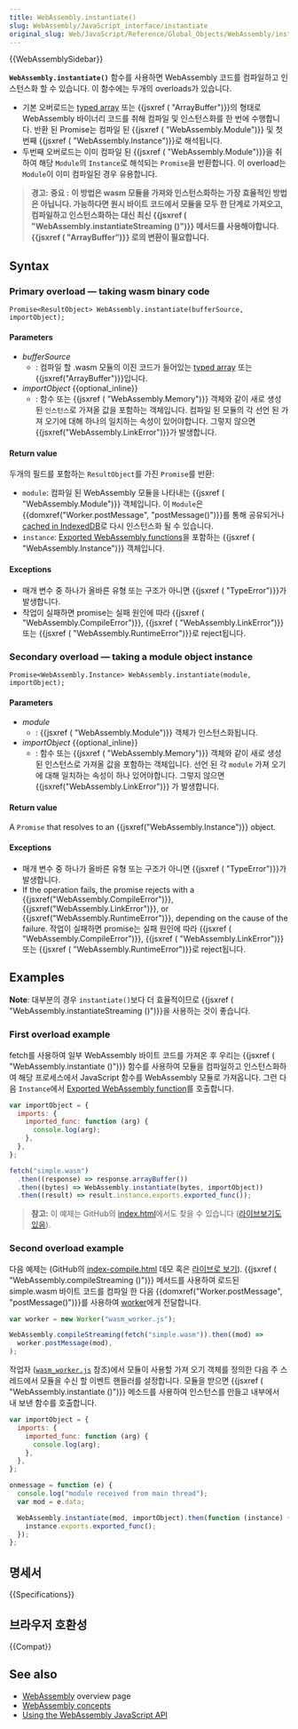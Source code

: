 ```yaml
---
title: WebAssembly.instantiate()
slug: WebAssembly/JavaScript_interface/instantiate
original_slug: Web/JavaScript/Reference/Global_Objects/WebAssembly/instantiate
---
```


{{WebAssemblySidebar}}

**`WebAssembly.instantiate()`** 함수를 사용하면 WebAssembly 코드를 컴파일하고 인스턴스화 할 수 있습니다. 이 함수에는 두개의 overloads가 있습니다.

- 기본 오버로드는 [typed array](/ko/docs/Web/JavaScript/Typed_arrays) 또는 {{jsxref ( "ArrayBuffer")}}의 형태로 WebAssembly 바이너리 코드를 취해 컴파일 및 인스턴스화를 한 번에 수행합니다. 반환 된 Promise는 컴파일 된 {{jsxref ( "WebAssembly.Module")}} 및 첫 번째 {{jsxref ( "WebAssembly.Instance")}}로 해석됩니다.
- 두번째 오버로드는 이미 컴파일 된 {{jsxref ( "WebAssembly.Module")}}을 취하여 해당 `Module`의 `Instance`로 해석되는 `Promise`을 반환합니다. 이 overload는 `Module`이 이미 컴파일된 경우 유용합니다.

> **경고:** **중요 :** **이 방법은 wasm 모듈을 가져와 인스턴스화하는 가장 효율적인 방법은 아닙니다. 가능하다면 원시 바이트 코드에서 모듈을 모두 한 단계로 가져오고, 컴파일하고 인스턴스화하는 대신 최신 {{jsxref ( "WebAssembly.instantiateStreaming ()")}} 메서드를 사용해야합니다. {{jsxref ( "ArrayBuffer")}} 로의 변환이 필요합니다.**

## Syntax

### Primary overload — taking wasm binary code

```
Promise<ResultObject> WebAssembly.instantiate(bufferSource, importObject);
```

#### Parameters

- _bufferSource_
  - : 컴파일 할 .wasm 모듈의 이진 코드가 들어있는 [typed array](/ko/docs/Web/JavaScript/Typed_arrays) 또는 {{jsxref("ArrayBuffer")}}입니다.
- _importObject_ {{optional_inline}}
  - : 함수 또는 {{jsxref ( "WebAssembly.Memory")}} 객체와 같이 새로 생성 된 `인스턴스`로 가져올 값을 포함하는 객체입니다. 컴파일 된 모듈의 각 선언 된 가져 오기에 대해 하나의 일치하는 속성이 있어야합니다. 그렇지 않으면 {{jsxref("WebAssembly.LinkError")}}가 발생합니다.

#### Return value

두개의 필드를 포함하는 `ResultObject`를 가진 `Promise`를 반환:

- `module`: 컴파일 된 WebAssembly 모듈을 나타내는 {{jsxref ( "WebAssembly.Module")}} 객체입니다. 이 `Module`은 {{domxref("Worker.postMessage", "postMessage()")}}를 통해 공유되거나 [cached in IndexedDB](/ko/docs/WebAssembly/Caching_modules)로 다시 인스턴스화 될 수 있습니다.
- `instance`: [Exported WebAssembly functions](/ko/docs/WebAssembly/Exported_functions)을 포함하는 {{jsxref ( "WebAssembly.Instance")}} 객체입니다.

#### Exceptions

- 매개 변수 중 하나가 올바른 유형 또는 구조가 아니면 {{jsxref ( "TypeError")}}가 발생합니다.
- 작업이 실패하면 promise는 실패 원인에 따라 {{jsxref ( "WebAssembly.CompileError")}}, {{jsxref ( "WebAssembly.LinkError")}} 또는 {{jsxref ( "WebAssembly.RuntimeError")}}로 reject됩니다.

### Secondary overload — taking a module object instance

```
Promise<WebAssembly.Instance> WebAssembly.instantiate(module, importObject);
```

#### Parameters

- _module_
  - : {{jsxref ( "WebAssembly.Module")}} 객체가 인스턴스화됩니다.
- _importObject_ {{optional_inline}}
  - : 함수 또는 {{jsxref ( "WebAssembly.Memory")}} 객체와 같이 새로 생성 된 인스턴스로 가져올 값을 포함하는 객체입니다. 선언 된 각 `module` 가져 오기에 대해 일치하는 속성이 하나 있어야합니다. 그렇지 않으면 {{jsxref("WebAssembly.LinkError")}} 가 발생합니다.

#### Return value

A `Promise` that resolves to an {{jsxref("WebAssembly.Instance")}} object.

#### Exceptions

- 매개 변수 중 하나가 올바른 유형 또는 구조가 아니면 {{jsxref ( "TypeError")}}가 발생합니다.
- If the operation fails, the promise rejects with a {{jsxref("WebAssembly.CompileError")}}, {{jsxref("WebAssembly.LinkError")}}, or {{jsxref("WebAssembly.RuntimeError")}}, depending on the cause of the failure.
  작업이 실패하면 promise는 실패 원인에 따라 {{jsxref ( "WebAssembly.CompileError")}}, {{jsxref ( "WebAssembly.LinkError")}} 또는 {{jsxref ( "WebAssembly.RuntimeError")}}로 reject됩니다.

## Examples

**Note**: 대부분의 경우 `instantiate()`보다 더 효율적이므로 {{jsxref ( "WebAssembly.instantiateStreaming ()")}}을 사용하는 것이 좋습니다.

### First overload example

fetch를 사용하여 일부 WebAssembly 바이트 코드를 가져온 후 우리는 {{jsxref ( "WebAssembly.instantiate ()")}} 함수를 사용하여 모듈을 컴파일하고 인스턴스화하여 해당 프로세스에서 JavaScript 함수를 WebAssembly 모듈로 가져옵니다. 그런 다음 `Instance`에서 [Exported WebAssembly function](/ko/docs/WebAssembly/Exported_functions)를 호출합니다.

```js
var importObject = {
  imports: {
    imported_func: function (arg) {
      console.log(arg);
    },
  },
};

fetch("simple.wasm")
  .then((response) => response.arrayBuffer())
  .then((bytes) => WebAssembly.instantiate(bytes, importObject))
  .then((result) => result.instance.exports.exported_func());
```

> **참고:** 이 예제는 GitHub의 [index.html](https://github.com/mdn/webassembly-examples/blob/master/js-api-examples/index.html)에서도 찾을 수 있습니다 ([라이브보기도 있음](https://mdn.github.io/webassembly-examples/js-api-examples/)).

### Second overload example

다음 예제는 (GitHub의 [index-compile.html](https://github.com/mdn/webassembly-examples/blob/master/js-api-examples/index-compile.html) 데모 혹은 [라이브로 보기](https://mdn.github.io/webassembly-examples/js-api-examples/index-compile.html)). {{jsxref ( "WebAssembly.compileStreaming ()")}} 메서드를 사용하여 로드된 simple.wasm 바이트 코드를 컴파일 한 다음 {{domxref("Worker.postMessage", "postMessage()")}}를 사용하여 [worker](/ko/docs/Web/API/Web_Workers_API)에게 전달합니다.

```js
var worker = new Worker("wasm_worker.js");

WebAssembly.compileStreaming(fetch("simple.wasm")).then((mod) =>
  worker.postMessage(mod),
);
```

작업자 ([`wasm_worker.js`](https://github.com/mdn/webassembly-examples/blob/master/js-api-examples/wasm_worker.js) 참조)에서 모듈이 사용할 가져 오기 객체를 정의한 다음 주 스레드에서 모듈을 수신 할 이벤트 핸들러를 설정합니다. 모듈을 받으면 {{jsxref ( "WebAssembly.instantiate ()")}} 메소드를 사용하여 인스턴스를 만들고 내부에서 내 보낸 함수를 호출합니다.

```js
var importObject = {
  imports: {
    imported_func: function (arg) {
      console.log(arg);
    },
  },
};

onmessage = function (e) {
  console.log("module received from main thread");
  var mod = e.data;

  WebAssembly.instantiate(mod, importObject).then(function (instance) {
    instance.exports.exported_func();
  });
};
```

## 명세서

{{Specifications}}

## 브라우저 호환성

{{Compat}}

## See also

- [WebAssembly](/ko/docs/WebAssembly) overview page
- [WebAssembly concepts](/ko/docs/WebAssembly/Concepts)
- [Using the WebAssembly JavaScript API](/ko/docs/WebAssembly/Using_the_JavaScript_API)
